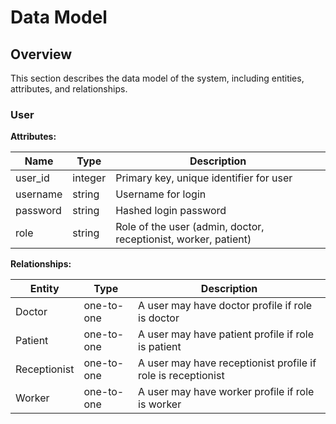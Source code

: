 # Data Model

## Overview
This section describes the data model of the system, including entities, attributes, and relationships.


### User

**Attributes:**

| Name | Type | Description |
|------|------|-------------|
| user_id | integer | Primary key, unique identifier for user |
| username | string | Username for login |
| password | string | Hashed login password |
| role | string | Role of the user (admin, doctor, receptionist, worker, patient) |

**Relationships:**

| Entity | Type | Description |
|--------|------|-------------|
| Doctor | one-to-one | A user may have doctor profile if role is doctor |
| Patient | one-to-one | A user may have patient profile if role is patient |
| Receptionist | one-to-one | A user may have receptionist profile if role is receptionist |
| Worker | one-to-one | A user may have worker profile if role is worker |
